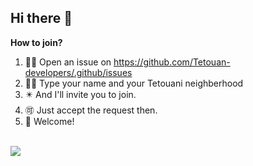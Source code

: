 ## Hi there 👋



**How to join?**

1. 🙋‍♀️ Open an issue on https://github.com/Tetouan-developers/.github/issues <br>
2. 👩‍💻 Type your name and your Tetouani neighberhood <br>
3. ✴️ And I'll invite you to join. <br>
4. 🉑 Just accept the request then. <br>
5. 🖖  Welcome! <br><br>

<a href="https://github.com/walidbosso">
    <img src="https://komarev.com/ghpvc/?username=Tetouan-developers">
</a>


